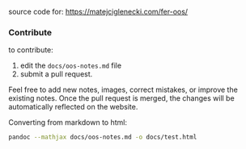 source code for: https://matejciglenecki.com/fer-oos/

### Contribute

to contribute:
1. edit the `docs/oos-notes.md` file
2. submit a pull request.

Feel free to add new notes, images, correct mistakes, or improve the existing notes. Once the pull request is merged, the changes will be automatically reflected on the website.

Converting from markdown to html:
```bash
pandoc --mathjax docs/oos-notes.md -o docs/test.html
```